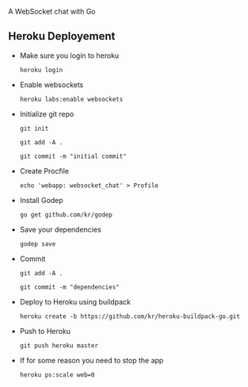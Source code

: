 A WebSocket chat with Go


Heroku Deployement
---------------------
  + Make sure you login to heroku 
    
    `heroku login`

  + Enable websockets
    
    `heroku labs:enable websockets`

  + Initialize git repo
    
    `git init`

    `git add -A .`

    `git commit -m "initial commit"`

  + Create Procfile
    
    `echo 'webapp: websocket_chat' > Profile`


  + Install Godep

    `go get github.com/kr/godep`

  + Save your dependencies

    `godep save`

  + Commit
    
    `git add -A .`

    `git commit -m "dependencies"`

  + Deploy to Heroku using buildpack

    `heroku create -b https://github.com/kr/heroku-buildpack-go.git`

  + Push to Heroku

    `git push heroku master`

  + If for some reason you need to stop the app

    `heroku ps:scale web=0`




